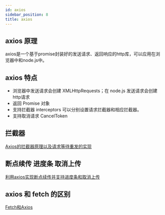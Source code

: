 ```yaml
---
id: axios
sidebar_position: 8
title: axios
---
```

## axios 原理
axios是一个基于promise封装好的发送请求、返回响应的http库，可以应用在浏览器中和node.js中。

## axios 特点
- 浏览器中发送请求会创建 XMLHttpRequests；在 node.js 发送请求会创建 http请求
- 返回 Promise 对象
- 支持拦截器 interceptors 可以分别设置请求拦截器和相应拦截器。
- 支持取消请求 CancelToken

## 拦截器
[Axios的拦截器原理以及请求等待重发的实现](https://www.jianshu.com/p/115b4c79a75d)

## 断点续传 进度条 取消上传
[利用axios实现断点续传并支持进度条和取消上传](https://zhuanlan.zhihu.com/p/136147620)

## axios 和 fetch 的区别
[Fetch和Axios](https://juejin.cn/post/6934155066198720519)
